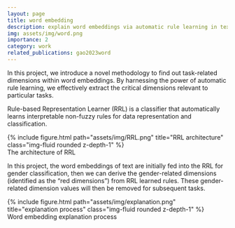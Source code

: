 ```yaml
---
layout: page
title: word embedding
description: explain word embeddings via automatic rule learning in text classification
img: assets/img/word.png
importance: 2
category: work
related_publications: gao2023word
---
```


In this project, we introduce a novel methodology to find out task-related dimensions within word embeddings. By harnessing the power of automatic rule learning, we effectively extract the critical dimensions relevant to particular tasks.

Rule-based Representation Learner (RRL) is a classifier that automatically learns interpretable non-fuzzy rules for data representation and classification.

<div class="d-flex justify-content-center">
    <div class="col-sm mt-3 mt-md-0">
        {% include figure.html path="assets/img/RRL.png" title="RRL architecture" class="img-fluid rounded z-depth-1" %}
    </div>
</div>
<div class="caption">
    The architecture of RRL
</div>

In this project, the word embeddings of text are initially fed into the RRL for gender classification, then we can derive the gender-related dimensions (identified as the “red dimensions”) from RRL learned rules. These gender-related dimension values will then be removed for subsequent tasks.

<div class="row justify-content-sm-center">
    <div class="col-sm mt-3 mt-md-0">
        {% include figure.html path="assets/img/explanation.png" title="explanation process" class="img-fluid rounded z-depth-1" %}
    </div>
</div>
<div class="caption">
    Word embedding explanation process
</div>
